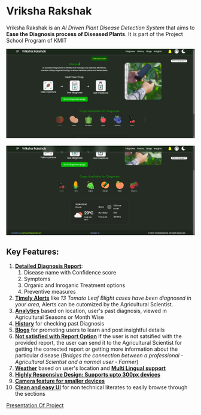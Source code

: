 # Vriksha Rakshak
Vriksha Rakshak is an *AI Driven Plant Disease Detection System* that aims to **Ease the Diagnosis process of Diseased Plants**. It is part of the Project School Program of KMIT

![Demo Image](./assets/Demo1.png)<br/><br/>
![Demo Image](./assets/Demo2.png)
## Key Features:
1. **<u>Detailed Diagnosis Report</u>**: 
    1. Disease name with Confidence score
    2. Symptoms
    3. Organic and Inroganic Treatment options
    4. Preventive measures<br/>
2. **<u>Timely Alerts</u>**  like *13 Tomato Leaf Blight cases have been diagnosed in your area*, Alerts can be cutomized by the Agricultural Scientist.<br/>
3. **<u>Analytics</u>** based on location, user's past diagnosis, viewed in Agricultural Seasons or Month Wise<br/>
4. **<u>History</u>** for checking past Diagnosis<br/>
5. **<u>Blogs</u>** for promoting users to learn and post insightful details<br/>
6. **<u>Not satisfied with Report Option</u>** If the user is not satsified with the provided report, the user can send it to the Agricultural Scientist for getting the corrected report or getting more information about the particular disease (*Bridges the connection between a professional - Agricultural Scientist and a normal user - Farmer*)<br/>
7. **<u>Weather</u>** based on user's location and **<u>Multi Lingual support</u>**<br/>
8. **<u>Highly Responsive Design: Supports upto 300px devices</u>** <br/>
9. **<u>Camera feature for smaller devices</u>**<br/>
9. **<u>Clean and easy UI</u>** for non technical literates to easily browse through the sections<br/>


[Presentation Of Project](https://docs.google.com/presentation/d/11H8co6SnXv_Zp-aIvGhkv10VElruL5Yy/edit?usp=sharing&ouid=115451759199260958875&rtpof=true&sd=true)